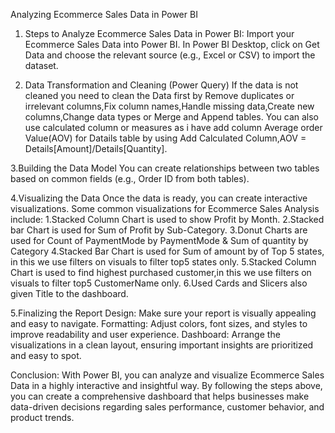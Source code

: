 Analyzing Ecommerce Sales Data in Power BI
1. Steps to Analyze Ecommerce Sales Data in Power BI: Import your Ecommerce Sales Data into Power BI. In Power BI Desktop, click on Get Data and choose the relevant source (e.g., Excel or CSV) to import the dataset.

2. Data Transformation and Cleaning (Power Query) If the data is not cleaned you need to clean the Data first by Remove duplicates or irrelevant columns,Fix column names,Handle missing data,Create new columns,Change data types or Merge and Append tables. You can also use calculated column or measures as i have add column Average order Value(AOV) for Datails table by using Add Calculated Column,AOV = Details[Amount]/Details[Quantity].

3.Building the Data Model You can create relationships between two tables based on common fields (e.g., Order ID from both tables).

4.Visualizing the Data Once the data is ready, you can create interactive visualizations. Some common visualizations for Ecommerce Sales Analysis include: 1.Stacked Column Chart is used to show Profit by Month. 2.Stacked bar Chart is used for Sum of Profit by Sub-Category. 3.Donut Charts are used for Count of PaymentMode by PaymentMode & Sum of quantity by Category 4.Stacked Bar Chart is used for Sum of amount by of Top 5 states, in this we use filters on visuals to filter top5 states only. 5.Stacked Column Chart is used to find highest purchased customer,in this we use filters on visuals to filter top5 CustomerName only. 6.Used Cards and Slicers also given Title to the dashboard.

5.Finalizing the Report Design: Make sure your report is visually appealing and easy to navigate. Formatting: Adjust colors, font sizes, and styles to improve readability and user experience. Dashboard: Arrange the visualizations in a clean layout, ensuring important insights are prioritized and easy to spot.

Conclusion: With Power BI, you can analyze and visualize Ecommerce Sales Data in a highly interactive and insightful way. By following the steps above, you can create a comprehensive dashboard that helps businesses make data-driven decisions regarding sales performance, customer behavior, and product trends.
